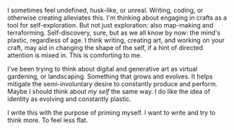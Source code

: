 I sometimes feel undefined, husk-like, or unreal. Writing, coding, or otherwise creating alleviates this. I'm thinking about engaging in crafts as a tool for self-exploration. But not just exploration: also map-making and terraforming. Self-discovery, sure, but as we all know by now: the mind's plastic, regardless of age. I think writing, creating art, and working on your craft, may aid in changing the shape of the self, if a hint of directed attention is mixed in. This is comforting to me.

I've been trying to think about digital and generative art as virtual gardening, or landscaping. Something that grows and evolves. It helps mitigate the semi-involuntary desire to constantly produce and perform. Maybe I should think about *my self* the same way. I do like the idea of identity as evolving and constantly plastic.

I write this with the purpose of priming myself. I want to write and try to think more. To feel less flat.